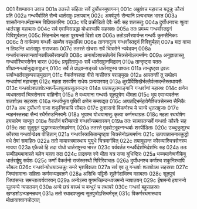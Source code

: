 001	वैशम्पायन उवाच
001a	ततस्ते सहिताः सर्वे दुर्योधनमुपागमन्
001c	अब्रुवंश्च महाराज यदूचुः कौरवं प्रति
002a	गन्धर्वैर्वारिते सैन्ये धार्तराष्ट्रः प्रतापवान्
002c	अमर्षपूर्णः सैन्यानि प्रत्यभाषत भारत
003a	शासतैनानधर्मज्ञान्मम विप्रियकारिणः
003c	यदि प्रक्रीडितो देवैः सर्वैः सह शतक्रतुः
004a	दुर्योधनवचः श्रुत्वा धार्तराष्ट्रा महाबलाः
004c	सर्व एवाभिसन्नद्धा योधाश्चापि सहस्रशः
005a	ततः प्रमथ्य गन्धर्वांस्तद्वनं विविशुर्बलात्
005c	सिंहनादेन महता पूरयन्तो दिशो दश
006a	ततोऽपरैरवार्यन्त गन्धर्वैः कुरुसैनिकाः
006c	ते वार्यमाणा गन्धर्वैः साम्नैव वसुधाधिप
006e	ताननादृत्य गन्धर्वांस्तद्वनं विविशुर्महत्
007a	यदा वाचा न तिष्ठन्ति धार्तराष्ट्राः सराजकाः
007c	ततस्ते खेचराः सर्वे चित्रसेने न्यवेदयन्
008a	गन्धर्वराजस्तान्सर्वानब्रवीत्कौरवान्प्रति
008c	अनार्याञ्शासतेत्येवं चित्रसेनोऽत्यमर्षणः
009a	अनुज्ञातास्तु गन्धर्वाश्चित्रसेनेन भारत
009c	प्रगृहीतायुधाः सर्वे धार्तराष्ट्रानभिद्रवन्
010a	तान्दृष्ट्वा पततः शीघ्रान्गन्धर्वानुद्यतायुधान्
010c	सर्वे ते प्राद्रवन्सङ्ख्ये धार्तराष्ट्रस्य पश्यतः
011a	तान्दृष्ट्वा द्रवतः सर्वान्धार्तराष्ट्रान्पराङ्मुखान्
011c	वैकर्तनस्तदा वीरो नासीत्तत्र पराङ्मुखः
012a	आपतन्तीं तु सम्प्रेक्ष्य गन्धर्वाणां महाचमूम्
012c	महता शरवर्षेण राधेयः प्रत्यवारयत्
013a	क्षुरप्रैर्विशिखैर्भल्लैर्वत्सदन्तैस्तथायसैः
013c	गन्धर्वाञ्शतशोऽभ्यघ्नँल्लघुत्वात्सूतनन्दनः
014a	पातयन्नुत्तमाङ्गानि गन्धर्वाणां महारथः
014c	क्षणेन व्यधमत्सर्वां चित्रसेनस्य वाहिनीम्
015a	ते वध्यमाना गन्धर्वाः सूतपुत्रेण धीमता
015c	भूय एवाभ्यवर्तन्त शतशोऽथ सहस्रशः
016a	गन्धर्वभूता पृथिवी क्षणेन समपद्यत
016c	आपतद्भिर्महावेगैश्चित्रसेनस्य सैनिकैः
017a	अथ दुर्योधनो राजा शकुनिश्चापि सौबलः
017c	दुःशासनो विकर्णश्च ये चान्ये धृतराष्ट्रजाः
017e	न्यहनंस्तत्तदा सैन्यं रथैर्गरुडनिस्वनैः
018a	भूयश्च योधयामासुः कृत्वा कर्णमथाग्रतः
018c	महता रथघोषेण हयचारेण चाप्युत
018e	वैकर्तनं परीप्सन्तो गन्धर्वान्समवारयन्
019a	ततः सन्न्यपतन्सर्वे गन्धर्वाः कौरवैः सह
019c	तदा सुतुमुलं युद्धमभवल्लोमहर्षणम्
020a	ततस्ते मृदवोऽभूवन्गन्धर्वाः शरपीडिताः
020c	उच्चुक्रुशुश्च कौरव्या गन्धर्वान्प्रेक्ष्य पीडितान्
021a	गन्धर्वांस्त्रासितान्दृष्ट्वा चित्रसेनोऽत्यमर्षणः
021c	उत्पपातासनात्क्रुद्धो वधे तेषां समाहितः
022a	ततो मायास्त्रमास्थाय युयुधे चित्रमार्गवित्
022c	तयामुह्यन्त कौरव्याश्चित्रसेनस्य मायया
023a	एकैको हि तदा योधो धार्तराष्ट्रस्य भारत
023c	पर्यवर्तत गन्धर्वैर्दशभिर्दशभिः सह
024a	ततः सम्पीड्यमानास्ते बलेन महता तदा
024c	प्राद्रवन्त रणे भीता यत्र राजा युधिष्ठिरः
025a	भज्यमानेष्वनीकेषु धार्तराष्ट्रेषु सर्वशः
025c	कर्णो वैकर्तनो राजंस्तस्थौ गिरिरिवाचलः
026a	दुर्योधनश्च कर्णश्च शकुनिश्चापि सौबलः
026c	गन्धर्वान्योधयाञ्चक्रुः समरे भृशविक्षताः
027a	सर्व एव तु गन्धर्वाः शतशोऽथ सहस्रशः
027c	जिघांसमानाः सहिताः कर्णमभ्यद्रवन्रणे
028a	असिभिः पट्टिशैः शूलैर्गदाभिश्च महाबलाः
028c	सूतपुत्रं जिघांसन्तः समन्तात्पर्यवारयन्
029a	अन्येऽस्य युगमच्छिन्दन्ध्वजमन्ये न्यपातयन्
029c	ईषामन्ये हयानन्ये सूतमन्ये न्यपातयन्
030a	अन्ये छत्रं वरूथं च बन्धुरं च तथापरे
030c	गन्धर्वा बहुसाहस्राः खण्डशोऽभ्यहनन्रथम्
031a	ततो रथादवप्लुत्य सूतपुत्रोऽसिचर्मभृत्
031c	विकर्णरथमास्थाय मोक्षायाश्वानचोदयत्
